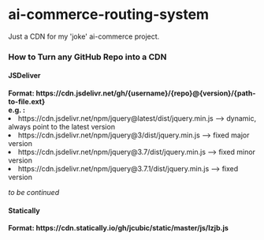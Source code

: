 <h1> ai-commerce-routing-system </h1>
<p> Just a CDN for my 'joke' ai-commerce project. </p>

<h3> How to Turn any GitHub Repo into a CDN </h3>
<h4> JSDeliver </h4>
<b> Format: https://cdn.jsdelivr.net/gh/{username}/{repo}@{version}/{path-to-file.ext}</b>
<br>
<b>e.g. :</b>
<br>
<li> https://cdn.jsdelivr.net/npm/jquery@latest/dist/jquery.min.js --> dynamic, always point to the latest version </li>
<li> https://cdn.jsdelivr.net/npm/jquery@3/dist/jquery.min.js --> fixed major version </li>
<li> https://cdn.jsdelivr.net/npm/jquery@3.7/dist/jquery.min.js --> fixed minor version </li>
<li> https://cdn.jsdelivr.net/npm/jquery@3.7.1/dist/jquery.min.js --> fixed version </li>

<i> to be continued </i><br>
<h4> Statically </h4>
<b> Format: https://cdn.statically.io/gh/jcubic/static/master/js/lzjb.js </b>

